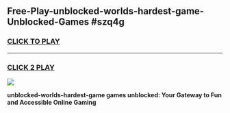 
## Free-Play-unblocked-worlds-hardest-game-Unblocked-Games #szq4g
<h3>
<a href="https://news.freeplayer.one?title=unblocked-worlds-hardest-game&ref=8M">CLICK TO PLAY</a></h3>
<hr>

<h3>
<a href="https://news.freeplayer.one?title=unblocked-worlds-hardest-game&ref=8M">CLICK 2 PLAY</a>
  
</h3>

<a href="https://news.freeplayer.one?title=unblocked-worlds-hardest-game&ref=8M"><img src="https://clearcache.store/games.png"></a>


**unblocked-worlds-hardest-game games unblocked: Your Gateway to Fun and Accessible Online Gaming**
